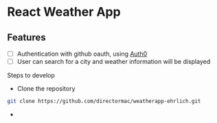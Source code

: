 # React Weather App

## Features

- [ ] Authentication with github oauth, using [Auth0](https://auth0.com/)
- [ ] User can search for a city and weather information will be displayed

Steps to develop

- Clone the repository

```sh
git clone https://github.com/directormac/weatherapp-ehrlich.git
```

-
